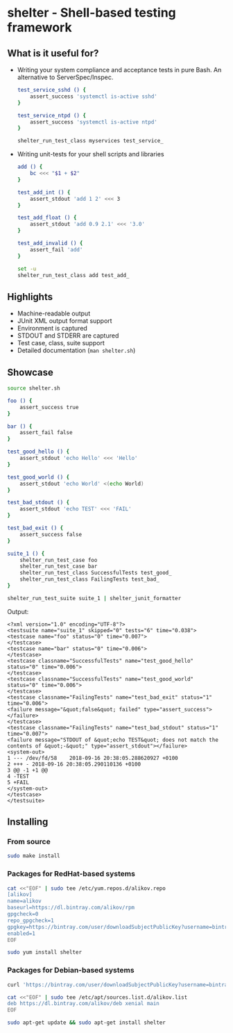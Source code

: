 # shelter - Shell-based testing framework


## What is it useful for?

- Writing your system compliance and acceptance tests in pure Bash. An alternative to ServerSpec/Inspec.

  ```bash
  test_service_sshd () {
      assert_success 'systemctl is-active sshd'
  }

  test_service_ntpd () {
      assert_success 'systemctl is-active ntpd'
  }

  shelter_run_test_class myservices test_service_
  ```

- Writing unit-tests for your shell scripts and libraries

  ```bash
  add () {
      bc <<< "$1 + $2"
  }

  test_add_int () {
      assert_stdout 'add 1 2' <<< 3
  }

  test_add_float () {
      assert_stdout 'add 0.9 2.1' <<< '3.0'
  }

  test_add_invalid () {
      assert_fail 'add'
  }

  set -u
  shelter_run_test_class add test_add_
  ```


## Highlights

- Machine-readable output
- JUnit XML output format support
- Environment is captured
- STDOUT and STDERR are captured
- Test case, class, suite support
- Detailed documentation (`man shelter.sh`)


## Showcase

```bash
source shelter.sh

foo () {
    assert_success true
}

bar () {
    assert_fail false
}

test_good_hello () {
    assert_stdout 'echo Hello' <<< 'Hello'
}

test_good_world () {
    assert_stdout 'echo World' <(echo World)
}

test_bad_stdout () {
    assert_stdout 'echo TEST' <<< 'FAIL'
}

test_bad_exit () {
    assert_success false
}

suite_1 () {
    shelter_run_test_case foo
    shelter_run_test_case bar
    shelter_run_test_class SuccessfulTests test_good_
    shelter_run_test_class FailingTests test_bad_
}

shelter_run_test_suite suite_1 | shelter_junit_formatter
```

Output:
```
<?xml version="1.0" encoding="UTF-8"?>
<testsuite name="suite_1" skipped="0" tests="6" time="0.038">
<testcase name="foo" status="0" time="0.007">
</testcase>
<testcase name="bar" status="0" time="0.006">
</testcase>
<testcase classname="SuccessfulTests" name="test_good_hello" status="0" time="0.006">
</testcase>
<testcase classname="SuccessfulTests" name="test_good_world" status="0" time="0.006">
</testcase>
<testcase classname="FailingTests" name="test_bad_exit" status="1" time="0.006">
<failure message="&quot;false&quot; failed" type="assert_success"></failure>
</testcase>
<testcase classname="FailingTests" name="test_bad_stdout" status="1" time="0.007">
<failure message="STDOUT of &quot;echo TEST&quot; does not match the contents of &quot;-&quot;" type="assert_stdout"></failure>
<system-out>
1 --- /dev/fd/58	2018-09-16 20:38:05.288620927 +0100
2 +++ -	2018-09-16 20:38:05.290110136 +0100
3 @@ -1 +1 @@
4 -TEST
5 +FAIL
</system-out>
</testcase>
</testsuite>
```

## Installing

### From source

```bash
sudo make install
```

### Packages for RedHat-based systems

```bash
cat <<"EOF" | sudo tee /etc/yum.repos.d/alikov.repo
[alikov]
name=alikov
baseurl=https://dl.bintray.com/alikov/rpm
gpgcheck=0
repo_gpgcheck=1
gpgkey=https://bintray.com/user/downloadSubjectPublicKey?username=bintray
enabled=1
EOF

sudo yum install shelter
```

### Packages for Debian-based systems

```bash
curl 'https://bintray.com/user/downloadSubjectPublicKey?username=bintray' | sudo apt-key add -

cat <<"EOF" | sudo tee /etc/apt/sources.list.d/alikov.list
deb https://dl.bintray.com/alikov/deb xenial main
EOF

sudo apt-get update && sudo apt-get install shelter
```
